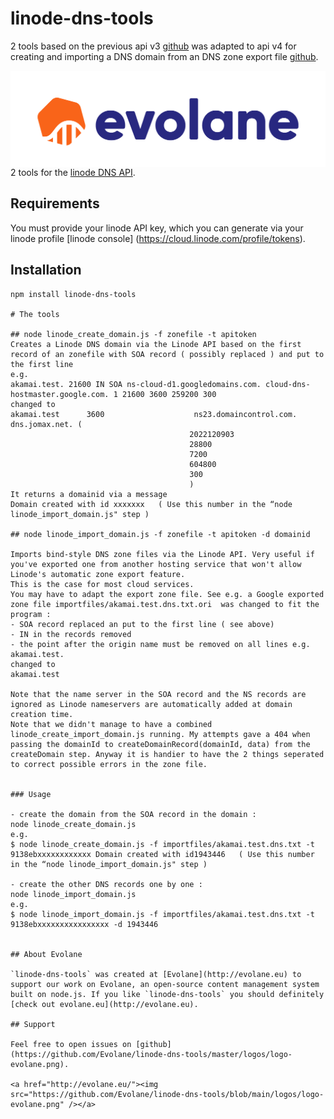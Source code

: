 # linode-dns-tools
2 tools based on the previous api v3  [github](http://github.com/punkave/linode-dns-tools) was adapted to api v4 for creating and importing a DNS domain from an DNS zone export file [github](https://github.com/Evolane/linode-dns-tools ).


<a href="http://evolane.eu/"><img src="https://github.com/Evolane/linode-dns-tools/blob/main/logos/logo-evolane.png" align="right" /></a>

2 tools for the [linode DNS API](https://www.linode.com/docs/api/domains/). 

## Requirements

You must provide your linode API key, which you can generate via your linode profile [linode console] (https://cloud.linode.com/profile/tokens).

## Installation

```
npm install linode-dns-tools

# The tools

## node linode_create_domain.js -f zonefile -t apitoken
Creates a Linode DNS domain via the Linode API based on the first record of an zonefile with SOA record ( possibly replaced ) and put to the first line 
e.g.
akamai.test. 21600 IN SOA ns-cloud-d1.googledomains.com. cloud-dns-hostmaster.google.com. 1 21600 3600 259200 300
changed to 
akamai.test      3600                    ns23.domaincontrol.com. dns.jomax.net. (
                                        2022120903
                                        28800
                                        7200
                                        604800
                                        300
                                        ) 
It returns a domainid via a message 
Domain created with id xxxxxxx   ( Use this number in the “node linode_import_domain.js" step )

## node linode_import_domain.js -f zonefile -t apitoken -d domainid

Imports bind-style DNS zone files via the Linode API. Very useful if you've exported one from another hosting service that won't allow Linode's automatic zone export feature.
This is the case for most cloud services.
You may have to adapt the export zone file. See e.g. a Google exported zone file importfiles/akamai.test.dns.txt.ori  was changed to fit the program : 
- SOA record replaced an put to the first line ( see above)
- IN in the records removed
- the point after the origin name must be removed on all lines e.g. 
akamai.test.
changed to 
akamai.test 

Note that the name server in the SOA record and the NS records are ignored as Linode nameservers are automatically added at domain creation time.
Note that we didn't manage to have a combined linode_create_import_domain.js running. My attempts gave a 404 when passing the domainId to createDomainRecord(domainId, data) from the createDomain step. Anyway it is handier to have the 2 things seperated to correct possible errors in the zone file.


### Usage

- create the domain from the SOA record in the domain :  
node linode_create_domain.js
e.g. 
$ node linode_create_domain.js -f importfiles/akamai.test.dns.txt -t 9138ebxxxxxxxxxxxx Domain created with id1943446   ( Use this number in the “node linode_import_domain.js" step )

- create the other DNS records one by one : 
node linode_import_domain.js
e.g. 
$ node linode_import_domain.js -f importfiles/akamai.test.dns.txt -t 9138ebxxxxxxxxxxxxxxxx -d 1943446 


## About Evolane

`linode-dns-tools` was created at [Evolane](http://evolane.eu) to support our work on Evolane, an open-source content management system built on node.js. If you like `linode-dns-tools` you should definitely [check out evolane.eu](http://evolane.eu). 

## Support

Feel free to open issues on [github](https://github.com/Evolane/linode-dns-tools/master/logos/logo-evolane.png).

<a href="http://evolane.eu/"><img src="https://github.com/Evolane/linode-dns-tools/blob/main/logos/logo-evolane.png" /></a>
